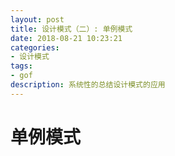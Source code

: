 ```yaml
---
layout: post
title: 设计模式（二）: 单例模式
date: 2018-08-21 10:23:21
categories: 
- 设计模式
tags:
- gof
description: 系统性的总结设计模式的应用
---
```


# 单例模式





